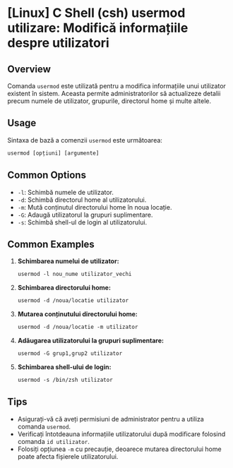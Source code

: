 # [Linux] C Shell (csh) usermod utilizare: Modifică informațiile despre utilizatori

## Overview
Comanda `usermod` este utilizată pentru a modifica informațiile unui utilizator existent în sistem. Aceasta permite administratorilor să actualizeze detalii precum numele de utilizator, grupurile, directorul home și multe altele.

## Usage
Sintaxa de bază a comenzii `usermod` este următoarea:

```csh
usermod [opțiuni] [argumente]
```

## Common Options
- `-l`: Schimbă numele de utilizator.
- `-d`: Schimbă directorul home al utilizatorului.
- `-m`: Mută conținutul directorului home în noua locație.
- `-G`: Adaugă utilizatorul la grupuri suplimentare.
- `-s`: Schimbă shell-ul de login al utilizatorului.

## Common Examples
1. **Schimbarea numelui de utilizator:**
   ```csh
   usermod -l nou_nume utilizator_vechi
   ```

2. **Schimbarea directorului home:**
   ```csh
   usermod -d /noua/locatie utilizator
   ```

3. **Mutarea conținutului directorului home:**
   ```csh
   usermod -d /noua/locatie -m utilizator
   ```

4. **Adăugarea utilizatorului la grupuri suplimentare:**
   ```csh
   usermod -G grup1,grup2 utilizator
   ```

5. **Schimbarea shell-ului de login:**
   ```csh
   usermod -s /bin/zsh utilizator
   ```

## Tips
- Asigurați-vă că aveți permisiuni de administrator pentru a utiliza comanda `usermod`.
- Verificați întotdeauna informațiile utilizatorului după modificare folosind comanda `id utilizator`.
- Folosiți opțiunea `-m` cu precauție, deoarece mutarea directorului home poate afecta fișierele utilizatorului.